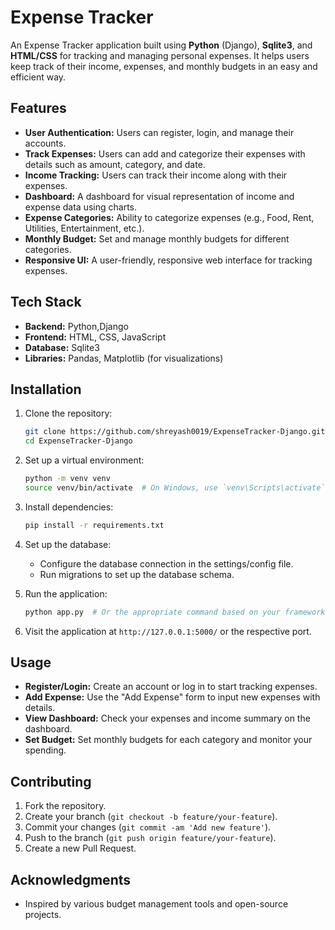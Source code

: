 
# Expense Tracker

An Expense Tracker application built using **Python** (Django), **Sqlite3**, and **HTML/CSS** for tracking and managing personal expenses. It helps users keep track of their income, expenses, and monthly budgets in an easy and efficient way.

## Features

- **User Authentication:** Users can register, login, and manage their accounts.
- **Track Expenses:** Users can add and categorize their expenses with details such as amount, category, and date.
- **Income Tracking:** Users can track their income along with their expenses.
- **Dashboard:** A dashboard for visual representation of income and expense data using charts.
- **Expense Categories:** Ability to categorize expenses (e.g., Food, Rent, Utilities, Entertainment, etc.).
- **Monthly Budget:** Set and manage monthly budgets for different categories.
- **Responsive UI:** A user-friendly, responsive web interface for tracking expenses.

## Tech Stack

- **Backend:** Python,Django
- **Frontend:** HTML, CSS, JavaScript
- **Database:** Sqlite3
- **Libraries:** Pandas, Matplotlib (for visualizations)

## Installation

1. Clone the repository:

   ```bash
   git clone https://github.com/shreyash0019/ExpenseTracker-Django.git
   cd ExpenseTracker-Django
   ```

2. Set up a virtual environment:

   ```bash
   python -m venv venv
   source venv/bin/activate  # On Windows, use `venv\Scripts\activate`
   ```

3. Install dependencies:

   ```bash
   pip install -r requirements.txt
   ```

4. Set up the database:

   - Configure the database connection in the settings/config file.
   - Run migrations to set up the database schema.

5. Run the application:

   ```bash
   python app.py  # Or the appropriate command based on your framework (Flask/Django)
   ```

6. Visit the application at `http://127.0.0.1:5000/` or the respective port.

## Usage

- **Register/Login:** Create an account or log in to start tracking expenses.
- **Add Expense:** Use the "Add Expense" form to input new expenses with details.
- **View Dashboard:** Check your expenses and income summary on the dashboard.
- **Set Budget:** Set monthly budgets for each category and monitor your spending.

## Contributing

1. Fork the repository.
2. Create your branch (`git checkout -b feature/your-feature`).
3. Commit your changes (`git commit -am 'Add new feature'`).
4. Push to the branch (`git push origin feature/your-feature`).
5. Create a new Pull Request.


## Acknowledgments

- Inspired by various budget management tools and open-source projects.
